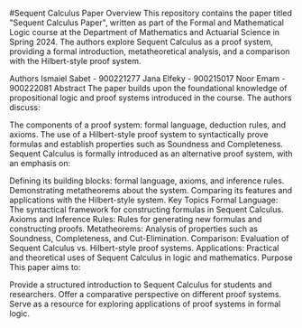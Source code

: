 #Sequent Calculus Paper
Overview
This repository contains the paper titled "Sequent Calculus Paper", written as part of the Formal and Mathematical Logic course at the Department of Mathematics and Actuarial Science in Spring 2024. The authors explore Sequent Calculus as a proof system, providing a formal introduction, metatheoretical analysis, and a comparison with the Hilbert-style proof system.

Authors
Ismaiel Sabet - 900221277
Jana Elfeky - 900215017
Noor Emam - 900222081
Abstract
The paper builds upon the foundational knowledge of propositional logic and proof systems introduced in the course. The authors discuss:

The components of a proof system: formal language, deduction rules, and axioms.
The use of a Hilbert-style proof system to syntactically prove formulas and establish properties such as Soundness and Completeness.
Sequent Calculus is formally introduced as an alternative proof system, with an emphasis on:

Defining its building blocks: formal language, axioms, and inference rules.
Demonstrating metatheorems about the system.
Comparing its features and applications with the Hilbert-style system.
Key Topics
Formal Language: The syntactical framework for constructing formulas in Sequent Calculus.
Axioms and Inference Rules: Rules for generating new formulas and constructing proofs.
Metatheorems: Analysis of properties such as Soundness, Completeness, and Cut-Elimination.
Comparison: Evaluation of Sequent Calculus vs. Hilbert-style proof systems.
Applications: Practical and theoretical uses of Sequent Calculus in logic and mathematics.
Purpose
This paper aims to:

Provide a structured introduction to Sequent Calculus for students and researchers.
Offer a comparative perspective on different proof systems.
Serve as a resource for exploring applications of proof systems in formal logic.
